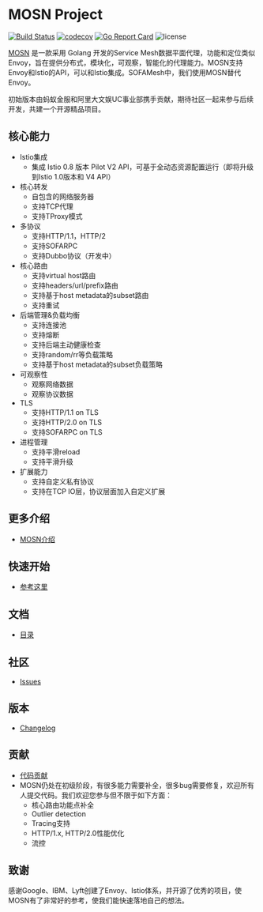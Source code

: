 # MOSN Project

[![Build Status](https://travis-ci.org/alipay/sofa-mosn.svg?branch=master)](https://travis-ci.org/alipay/sofa-mosn)
[![codecov](https://codecov.io/gh/alipay/sofa-mosn/branch/master/graph/badge.svg)](https://codecov.io/gh/alipay/sofa-mosn)
[![Go Report Card](https://goreportcard.com/badge/github.com/alipay/sofa-mosn)](https://goreportcard.com/report/github.com/alipay/sofa-mosn)
![license](https://img.shields.io/badge/license-Apache--2.0-green.svg)

[MOSN](docs/Introduction.md) 是一款采用 Golang 开发的Service Mesh数据平面代理，功能和定位类似Envoy，旨在提供分布式，模块化，可观察，智能化的代理能力。MOSN支持Envoy和Istio的API，可以和Istio集成。SOFAMesh中，我们使用MOSN替代Envoy。

初始版本由蚂蚁金服和阿里大文娱UC事业部携手贡献，期待社区一起来参与后续开发，共建一个开源精品项目。

## 核心能力

+ Istio集成
    + 集成 Istio 0.8 版本 Pilot V2 API，可基于全动态资源配置运行（即将升级到Istio 1.0版本和 V4 API）
+ 核心转发
    + 自包含的网络服务器
    + 支持TCP代理
    + 支持TProxy模式
+ 多协议
    + 支持HTTP/1.1，HTTP/2
    + 支持SOFARPC
    + 支持Dubbo协议（开发中）
+ 核心路由
    + 支持virtual host路由
    + 支持headers/url/prefix路由
    + 支持基于host metadata的subset路由
    + 支持重试
+ 后端管理&负载均衡
    + 支持连接池
    + 支持熔断
    + 支持后端主动健康检查
    + 支持random/rr等负载策略
    + 支持基于host metadata的subset负载策略
+ 可观察性
    + 观察网络数据
    + 观察协议数据
+ TLS
    + 支持HTTP/1.1 on TLS
    + 支持HTTP/2.0 on TLS
    + 支持SOFARPC on TLS
+ 进程管理
    + 支持平滑reload
    + 支持平滑升级
+ 扩展能力
    + 支持自定义私有协议
    + 支持在TCP IO层，协议层面加入自定义扩展
    
## 更多介绍
* [MOSN介绍](docs/Introduction.md)

## 快速开始
* [参考这里](docs/quickstart/quickstart.md) 

## 文档
* [目录](docs/Catalog.md)

## 社区
* [Issues](https://github.com/alipay/sofa-mosn/issues)

## 版本
* [Changelog](CHANGELOG.md)

## 贡献
+ [代码贡献](docs/develop/CONTRIBUTING.md) 
+ MOSN仍处在初级阶段，有很多能力需要补全，很多bug需要修复，欢迎所有人提交代码。我们欢迎您参与但不限于如下方面：
   + 核心路由功能点补全
   + Outlier detection
   + Tracing支持
   + HTTP/1.x, HTTP/2.0性能优化
   + 流控
   
## 致谢
感谢Google、IBM、Lyft创建了Envoy、Istio体系，并开源了优秀的项目，使MOSN有了非常好的参考，使我们能快速落地自己的想法。